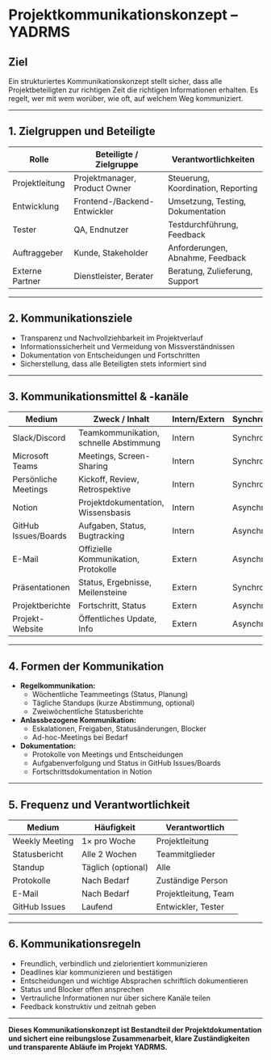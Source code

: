 # Projektkommunikationskonzept – YADRMS

## Ziel
Ein strukturiertes Kommunikationskonzept stellt sicher, dass alle Projektbeteiligten zur richtigen Zeit die richtigen Informationen erhalten. Es regelt, wer mit wem worüber, wie oft, auf welchem Weg kommuniziert.

---

## 1. Zielgruppen und Beteiligte

| Rolle                | Beteiligte / Zielgruppe         | Verantwortlichkeiten                |
|----------------------|---------------------------------|-------------------------------------|
| Projektleitung       | Projektmanager, Product Owner   | Steuerung, Koordination, Reporting  |
| Entwicklung          | Frontend-/Backend-Entwickler    | Umsetzung, Testing, Dokumentation   |
| Tester               | QA, Endnutzer                   | Testdurchführung, Feedback          |
| Auftraggeber         | Kunde, Stakeholder              | Anforderungen, Abnahme, Feedback    |
| Externe Partner      | Dienstleister, Berater          | Beratung, Zulieferung, Support      |

---

## 2. Kommunikationsziele

- Transparenz und Nachvollziehbarkeit im Projektverlauf
- Informationssicherheit und Vermeidung von Missverständnissen
- Dokumentation von Entscheidungen und Fortschritten
- Sicherstellung, dass alle Beteiligten stets informiert sind

---

## 3. Kommunikationsmittel & -kanäle

| Medium                | Zweck / Inhalt                  | Intern/Extern | Synchron/Asynchron |
|-----------------------|---------------------------------|--------------|--------------------|
| Slack/Discord         | Teamkommunikation, schnelle Abstimmung | Intern       | Synchron/Async     |
| Microsoft Teams       | Meetings, Screen-Sharing        | Intern        | Synchron           |
| Persönliche Meetings  | Kickoff, Review, Retrospektive  | Intern        | Synchron           |
| Notion                | Projektdokumentation, Wissensbasis | Intern    | Asynchron          |
| GitHub Issues/Boards  | Aufgaben, Status, Bugtracking   | Intern        | Asynchron          |
| E-Mail                | Offizielle Kommunikation, Protokolle | Extern   | Asynchron          |
| Präsentationen        | Status, Ergebnisse, Meilensteine| Extern        | Synchron           |
| Projektberichte       | Fortschritt, Status             | Extern        | Asynchron          |
| Projekt-Website       | Öffentliches Update, Info        | Extern        | Asynchron          |

---

## 4. Formen der Kommunikation

- **Regelkommunikation:**
  - Wöchentliche Teammeetings (Status, Planung)
  - Tägliche Standups (kurze Abstimmung, optional)
  - Zweiwöchentliche Statusberichte
- **Anlassbezogene Kommunikation:**
  - Eskalationen, Freigaben, Statusänderungen, Blocker
  - Ad-hoc-Meetings bei Bedarf
- **Dokumentation:**
  - Protokolle von Meetings und Entscheidungen
  - Aufgabenverfolgung und Status in GitHub Issues/Boards
  - Fortschrittsdokumentation in Notion

---

## 5. Frequenz und Verantwortlichkeit

| Medium           | Häufigkeit         | Verantwortlich         |
|------------------|--------------------|------------------------|
| Weekly Meeting   | 1× pro Woche       | Projektleitung         |
| Statusbericht    | Alle 2 Wochen      | Teammitglieder         |
| Standup          | Täglich (optional) | Alle                   |
| Protokolle       | Nach Bedarf        | Zuständige Person      |
| E-Mail           | Nach Bedarf        | Projektleitung, Team   |
| GitHub Issues    | Laufend            | Entwickler, Tester     |

---

## 6. Kommunikationsregeln

- Freundlich, verbindlich und zielorientiert kommunizieren
- Deadlines klar kommunizieren und bestätigen
- Entscheidungen und wichtige Absprachen schriftlich dokumentieren
- Status und Blocker offen ansprechen
- Vertrauliche Informationen nur über sichere Kanäle teilen
- Feedback konstruktiv und zeitnah geben

---

**Dieses Kommunikationskonzept ist Bestandteil der Projektdokumentation und sichert eine reibungslose Zusammenarbeit, klare Zuständigkeiten und transparente Abläufe im Projekt YADRMS.** 